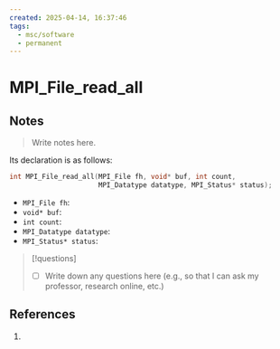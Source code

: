 ```yaml
---
created: 2025-04-14, 16:37:46
tags:
  - msc/software
  - permanent
---
```

# MPI_File_read_all

## Notes

> Write notes here.

Its declaration is as follows:

```c
int MPI_File_read_all(MPI_File fh, void* buf, int count,
                      MPI_Datatype datatype, MPI_Status* status);
```

- `MPI_File fh`:
- `void* buf`:
- `int count`:
- `MPI_Datatype datatype`:
- `MPI_Status* status`:

> [!questions]
> - [ ] Write down any questions here (e.g., so that I can ask my professor, research online, etc.)

## References

1. 
